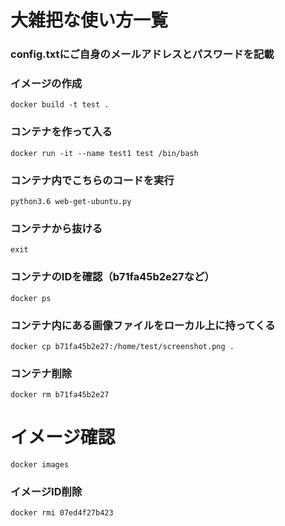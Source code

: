 # 大雑把な使い方一覧

### config.txtにご自身のメールアドレスとパスワードを記載

### イメージの作成
```
docker build -t test .
```

### コンテナを作って入る
```
docker run -it --name test1 test /bin/bash
```
### コンテナ内でこちらのコードを実行
```
python3.6 web-get-ubuntu.py
```
### コンテナから抜ける
```
exit
```
### コンテナのIDを確認（b71fa45b2e27など）
```
docker ps
```
### コンテナ内にある画像ファイルをローカル上に持ってくる
```
docker cp b71fa45b2e27:/home/test/screenshot.png .
```
### コンテナ削除
```
docker rm b71fa45b2e27
```
# イメージ確認
```
docker images
```
### イメージID削除
```
docker rmi 07ed4f27b423
```
